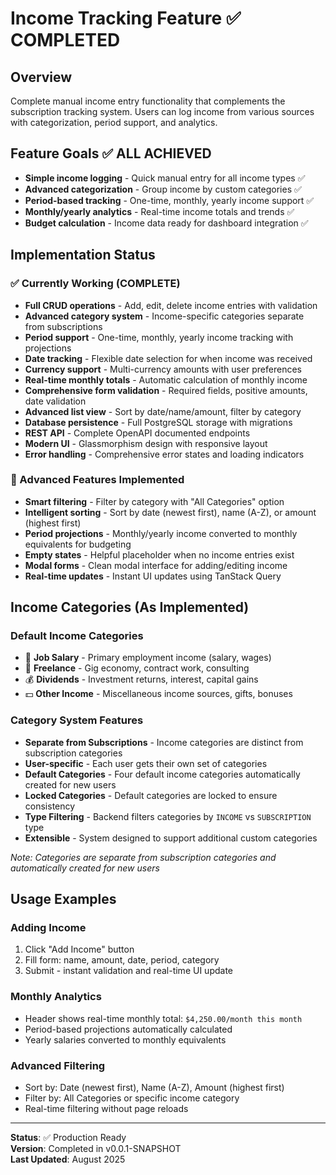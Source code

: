 # Income Tracking Feature ✅ COMPLETED

## Overview
Complete manual income entry functionality that complements the subscription tracking system. Users can log income from various sources with categorization, period support, and analytics.

## Feature Goals ✅ ALL ACHIEVED
- **Simple income logging** - Quick manual entry for all income types ✅
- **Advanced categorization** - Group income by custom categories ✅
- **Period-based tracking** - One-time, monthly, yearly income support ✅
- **Monthly/yearly analytics** - Real-time income totals and trends ✅
- **Budget calculation** - Income data ready for dashboard integration ✅

## Implementation Status

### ✅ Currently Working (COMPLETE)
- **Full CRUD operations** - Add, edit, delete income entries with validation
- **Advanced category system** - Income-specific categories separate from subscriptions
- **Period support** - One-time, monthly, yearly income tracking with projections
- **Date tracking** - Flexible date selection for when income was received
- **Currency support** - Multi-currency amounts with user preferences
- **Real-time monthly totals** - Automatic calculation of monthly income
- **Comprehensive form validation** - Required fields, positive amounts, date validation
- **Advanced list view** - Sort by date/name/amount, filter by category
- **Database persistence** - Full PostgreSQL storage with migrations
- **REST API** - Complete OpenAPI documented endpoints
- **Modern UI** - Glassmorphism design with responsive layout
- **Error handling** - Comprehensive error states and loading indicators

### 🎯 Advanced Features Implemented
- **Smart filtering** - Filter by category with "All Categories" option
- **Intelligent sorting** - Sort by date (newest first), name (A-Z), or amount (highest first)
- **Period projections** - Monthly/yearly income converted to monthly equivalents for budgeting
- **Empty states** - Helpful placeholder when no income entries exist
- **Modal forms** - Clean modal interface for adding/editing income
- **Real-time updates** - Instant UI updates using TanStack Query


## Income Categories (As Implemented)

### Default Income Categories
- 💼 **Job Salary** - Primary employment income (salary, wages)
- 🏢 **Freelance** - Gig economy, contract work, consulting
- 💰 **Dividends** - Investment returns, interest, capital gains
- 💵 **Other Income** - Miscellaneous income sources, gifts, bonuses

### Category System Features
- **Separate from Subscriptions** - Income categories are distinct from subscription categories
- **User-specific** - Each user gets their own set of categories
- **Default Categories** - Four default income categories automatically created for new users
- **Locked Categories** - Default categories are locked to ensure consistency
- **Type Filtering** - Backend filters categories by `INCOME` vs `SUBSCRIPTION` type
- **Extensible** - System designed to support additional custom categories

*Note: Categories are separate from subscription categories and automatically created for new users*

## Usage Examples

### Adding Income
1. Click "Add Income" button
2. Fill form: name, amount, date, period, category
3. Submit - instant validation and real-time UI update

### Monthly Analytics  
- Header shows real-time monthly total: `$4,250.00/month this month`
- Period-based projections automatically calculated
- Yearly salaries converted to monthly equivalents

### Advanced Filtering
- Sort by: Date (newest first), Name (A-Z), Amount (highest first)
- Filter by: All Categories or specific income category
- Real-time filtering without page reloads

---

**Status**: ✅ Production Ready  
**Version**: Completed in v0.0.1-SNAPSHOT  
**Last Updated**: August 2025